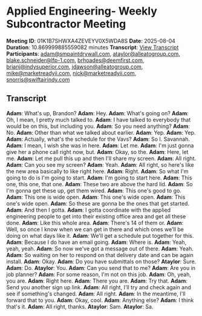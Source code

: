 # Applied Engineering- Weekly Subcontractor Meeting
**Meeting ID**: 01K1B7SHWXA4ZEVEYV0X5WDA8S
**Date**: 2025-08-04
**Duration**: 10.869999885559082 minutes
**Transcript**: [View Transcript](https://app.fireflies.ai/view/01K1B7SHWXA4ZEVEYV0X5WDA8S)
**Participants**: adam@smpaintdrywall.com, ataylor@alleatogroup.com, blake.schneider@lfp-1.com, brhoades@deemfirst.com, brianj@indysuperior.com, jdawson@alleatogroup.com, mike@marketreadyii.com, nick@marketreadyii.com, snorris@swiftairindy.com

## Transcript
**Adam**: What's up, Brandon?
**Adam**: Hey.
**Adam**: What's going on?
**Adam**: Oh, I mean, I pretty much talked to.
**Adam**: I have talked to everybody that would be on this, but including you.
**Adam**: So you need anything?
**Adam**: No.
**Adam**: Other than what we talked about earlier.
**Adam**: Yep.
**Adam**: Yep.
**Adam**: Actually, what's the schedule for the Vavs?
**Adam**: So I. Savannah.
**Adam**: I mean, I wish she was in here.
**Adam**: Let me.
**Adam**: I'm just gonna give her a phone call right now, but.
**Adam**: Okay, so the.
**Adam**: Here, let me.
**Adam**: Let me pull this up and then I'll share my screen.
**Adam**: All right.
**Adam**: Can you see my screen?
**Adam**: Yeah.
**Adam**: All right, so here's like the new area basically to like right here.
**Adam**: Right.
**Adam**: So what I'm going to do is I'm going to start.
**Adam**: I'm going to start here.
**Adam**: This one, this one, that one.
**Adam**: These two are above the hard lid.
**Adam**: So I'm gonna get these up, get them wired.
**Adam**: This one's good to go.
**Adam**: This one is wide open.
**Adam**: This one's wide open.
**Adam**: This one's wide open.
**Adam**: So these are gonna be the ones that get started.
**Adam**: And then I gotta.
**Adam**: I gotta coordinate with the applied engineering people to get into their existing office area and get all these done.
**Adam**: Like this whole area.
**Adam**: There's 14 of them or.
**Adam**: Well, so once I know when we can get in there and which ones we'll be doing on what days like it.
**Adam**: We'll get a schedule put together for this.
**Adam**: Because I do have an email going.
**Adam**: Where is.
**Adam**: Yeah, yeah, yeah.
**Adam**: So now we've got a message out of there.
**Adam**: Yeah.
**Adam**: So waiting on her to respond on that delivery date and can be again install.
**Adam**: Okay.
**Adam**: Do you have submittals on those?
**Ataylor**: Sure.
**Adam**: Do.
**Ataylor**: You.
**Adam**: Can you send that to me?
**Adam**: Are you in job planner?
**Adam**: For some reason, I'm not on this job.
**Adam**: Oh, yeah, you are.
**Adam**: Right here.
**Adam**: There you are.
**Adam**: Try that.
**Adam**: Send you another sign up link.
**Adam**: All right, I'll try and check again and see if something's changed.
**Adam**: All right.
**Adam**: In the meantime, I'll forward that to you.
**Adam**: Okay, cool.
**Adam**: Anything else?
**Adam**: I think that's it.
**Adam**: All right, thanks.
**Ataylor**: Sam.
**Ataylor**: Sa.
